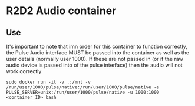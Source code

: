 # R2D2 Audio container

## Use
It's important to note that imn order for this container to function correctly, the Pulse Audio interface MUST be passed into the container as well as the user details (normally user 1000). If these are not passed in (or if the raw audio device is passed into of the pulse interface) then the audio will not work correctly

```
sudo docker run -it -v .:/mnt -v /run/user/1000/pulse/native:/run/user/1000/pulse/native -e PULSE_SERVER=unix:/run/user/1000/pulse/native -u 1000:1000 <container_ID> bash
``` 